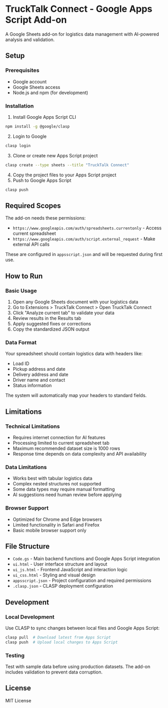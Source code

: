 # TruckTalk Connect - Google Apps Script Add-on

A Google Sheets add-on for logistics data management with AI-powered analysis and validation.

## Setup

### Prerequisites
- Google account
- Google Sheets access
- Node.js and npm (for development)

### Installation
1. Install Google Apps Script CLI
```bash
npm install -g @google/clasp
```

2. Login to Google
```bash
clasp login
```

3. Clone or create new Apps Script project
```bash
clasp create --type sheets --title "TruckTalk Connect"
```

4. Copy the project files to your Apps Script project
5. Push to Google Apps Script
```bash
clasp push
```


## Required Scopes

The add-on needs these permissions:
- `https://www.googleapis.com/auth/spreadsheets.currentonly` - Access current spreadsheet
- `https://www.googleapis.com/auth/script.external_request` - Make external API calls

These are configured in `appsscript.json` and will be requested during first use.

## How to Run

### Basic Usage
1. Open any Google Sheets document with your logistics data
2. Go to Extensions > TruckTalk Connect > Open TruckTalk Connect
3. Click "Analyze current tab" to validate your data
4. Review results in the Results tab
5. Apply suggested fixes or corrections
6. Copy the standardized JSON output

### Data Format
Your spreadsheet should contain logistics data with headers like:
- Load ID
- Pickup address and date
- Delivery address and date  
- Driver name and contact
- Status information

The system will automatically map your headers to standard fields.

## Limitations

### Technical Limitations
- Requires internet connection for AI features
- Processing limited to current spreadsheet tab
- Maximum recommended dataset size is 1000 rows
- Response time depends on data complexity and API availability

### Data Limitations  
- Works best with tabular logistics data
- Complex nested structures not supported
- Some data types may require manual formatting
- AI suggestions need human review before applying

### Browser Support
- Optimized for Chrome and Edge browsers
- Limited functionality in Safari and Firefox
- Basic mobile browser support only

## File Structure

- `Code.gs` - Main backend functions and Google Apps Script integration
- `ui.html` - User interface structure and layout
- `ui_js.html` - Frontend JavaScript and interaction logic  
- `ui_css.html` - Styling and visual design
- `appsscript.json` - Project configuration and required permissions
- `.clasp.json` - CLASP deployment configuration

## Development

### Local Development
Use CLASP to sync changes between local files and Google Apps Script:
```bash
clasp pull  # Download latest from Apps Script
clasp push  # Upload local changes to Apps Script
```

### Testing
Test with sample data before using production datasets. The add-on includes validation to prevent data corruption.

## License

MIT License
